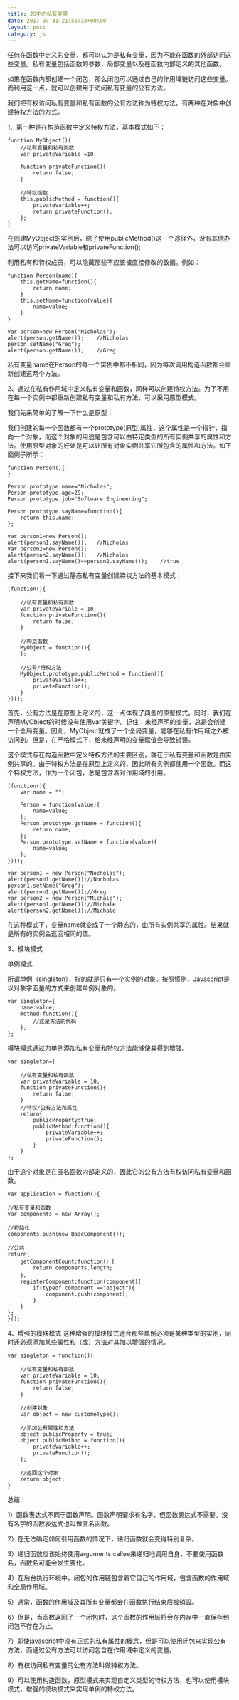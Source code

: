 ```yaml
---
title: JS中的私有变量
date: 2017-07-31T21:55:33+00:00
layout: post
category: js
---
```


任何在函数中定义的变量，都可以认为是私有变量，因为不能在函数的外部访问这些变量。私有变量包括函数的参数，局部变量以及在函数内部定义的其他函数。

如果在函数内部创建一个闭包，那么闭包可以通过自己的作用域链访问这些变量。而利用这一点，就可以创建用于访问私有变量的公有方法。

我们把有权访问私有变量和私有函数的公有方法称为特权方法。有两种在对象中创建特权方法的方式。

1、第一种是在构造函数中定义特权方法，基本模式如下：

```
function MyObject(){
	//私有变量和私有函数
	var privateVariable =10;

	function privateFunction(){
		return false;
	}

	//特权函数
	this.publicMethod = function(){
		privateVariable++;
		return privateFunction();
	};
}
```

在创建MyObject的实例后，除了使用publicMethod()这一个途径外，没有其他办法可以访问privateVariable和privateFunction();

利用私有和特权成员，可以隐藏那些不应该被直接修改的数据。例如：

```
function Person(name){
	this.getName=function(){
		return name;
	}
	this.setName=function(value){
		name=value;
	}
}

var person=new Person("Nicholas");
alert(person.getName());	//Nicholas
person.setName("Greg");
alert(person.getName());	//Greg
```

私有变量name在Person的每一个实例中都不相同，因为每次调用构造函数都会重新创建这两个方法。

2、通过在私有作用域中定义私有变量和函数，同样可以创建特权方法。为了不用在每一个实例中都重新创建私有变量和私有方法，可以采用原型模式。

我们先来简单的了解一下什么是原型：

我们创建的每一个函数都有一个prototype(原型)属性，这个属性是一个指针，指向一个对象，而这个对象的用途是包含可以由特定类型的所有实例共享的属性和方法。使用原型对象的好处是可以让所有对象实例共享它所包含的属性和方法。如下面例子所示：

```
function Person(){
}

Person.prototype.name="Nicholas";
Person.prototype.age=29;
Person.prototype.job="Software Engineering";

Person.prototype.sayName=function(){
	return this.name;
};

var person1=new Person();
alert(person1.sayName());	//Nicholas
var person2=new Person();
alert(person2.sayName());	//Nicholas
alert(person1.sayName()==person2.sayName());	//true
```


接下来我们看一下通过静态私有变量创建特权方法的基本模式：

```
(function(){

	//私有变量和私有函数
	var privateVariale = 10;
	function privateFunction(){
 		return false;
	}

 	//构造函数
	MyObject = function(){
	};

	//公有/特权方法
	MyObject.prototype.publicMethod = function(){
		privateVariale++;
		privateFunction();
	}
})();

```

首先，公有方法是在原型上定义的，这一点体现了典型的原型模式。同时，我们在声明MyObject的时候没有使用var关键字。记住：未经声明的变量，总是会创建一个全局变量。因此，MyObject就成了一个全局变量，能够在私有作用域之外被访问到。但是，在严格模式下，给未经声明的变量赋值会导致错误。

这个模式与在构造函数中定义特权方法的主要区别，就在于私有变量和函数是由实例共享的。由于特权方法是在原型上定义的，因此所有实例都使用一个函数。而这个特权方法，作为一个闭包，总是包含着对作用域的引用。

```
(function(){
	var name = "";
	
	Person = function(value){
		name=value;
	};
	Person.prototype.getName = function(){
		return name;
	};
	Person.prototype.setName = function(value){
		name=value;
	};
})();

var person1 = new Person("Nocholas");
alert(person1.getName());//Nocholas
person1.setName("Greg");
alert(person1.getName());//Greg
var person2 = new Person("Michale");
alert(person1.getName());//Michale
alert(person2.getName());//Michale

```
在这种模式下，变量name就变成了一个静态的，由所有实例共享的属性。结果就是所有的实例会返回相同的值。

3、模块模式

单例模式

所谓单例（singleton），指的就是只有一个实例的对象。按照惯例，Javascript是以对象字面量的方式来创建单例对象的。

```
var singleton={
	name:value;
	method:function(){
		//这是方法的代码
	};
};
```

模块模式通过为单例添加私有变量和特权方法能够使其得到增强。

```
var singleton={
	
	//私有变量和私有函数
	var privateVariable = 10;
	function privateFunction(){
		return false;
	}
	//特权/公有方法和属性
	return{
		publicProperty:true;
		publicMethod:function(){
			privateVariable++;
			privateFunction();	
		}
	}
};
```

由于这个对象是在匿名函数内部定义的，因此它的公有方法有权访问私有变量和函数。

```
var application = function(){

//私有变量和函数
var components = new Array();

//初始化
components.push(new BaseComponent());

//公共
return{
	getComponentCount:function(）{
		return components.length;
	}，
	registerComponent:function(component){
		if(typeof component =="object"){
			component.push(component);
		}
	}
};
}();
```


4、增强的模块模式
这种增强的模块模式适合那些单例必须是某种类型的实例，同时还必须添加某些属性和（或）方法对其加以增强的情况。

```
var singleton = function(){

	//私有变量和私有函数
	var privateVariable = 10;
	function privateFunction(){
		return false;
	}

	//创建对象
	var object = new customeType();

	//添加公有属性和方法
	object.publicProperty = true;
	object.publicMethod = function(){
		privateVariable++;
		privateFunction();
	};

	//返回这个对象
	return object;
}
```


总结：

1）函数表达式不同于函数声明。函数声明要求有名字，但函数表达式不需要。没有名字的函数表达式也叫做匿名函数。

2）在无法确定如何引用函数的情况下，递归函数就会变得特别复杂。

3）递归函数应该始终使用arguments.callee来递归地调用自身，不要使用函数名，函数名可能会发生变化。

4）在后台执行环境中，闭包的作用链包含着它自己的作用域，包含函数的作用域和全局作用域。

5）通常，函数的作用域及其所有变量都会在函数执行结束后被销毁。

6）但是，当函数返回了一个闭包时，这个函数的作用域将会在内存中一直保存到闭包不存在为止。

7）即使javascript中没有正式的私有属性的概念，但是可以使用闭包来实现公有方法，而通过公有方法可以访问包含在作用域中定义的变量。

8）有权访问私有变量的公有方法叫做特权方法。

9）可以使用构造函数，原型模式来实现自定义类型的特权方法，也可以使用模块模式，增强的模块模式来实现单例的特权方法。
